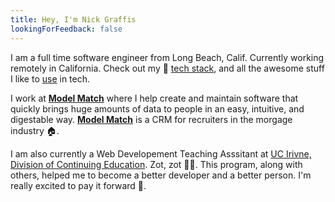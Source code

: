 ```yaml
---
title: Hey, I'm Nick Graffis
lookingForFeedback: false
---
```


I am a full time software engineer from Long Beach, Calif. Currently working remotely in California. Check out my :pancakes: [tech stack](/techstack), and all the awesome stuff I like to [use](/uses) in tech.

I work at [**Model Match**](https://modelmatch.com) where I help create and maintain software that quickly brings huge amounts of data to people in an easy, intuitive, and digestable way. [**Model Match**](https://modelmatch.com) is a CRM for recruiters in the morgage industry :house:. 

I am also currently a Web Developement Teaching Asssitant at [UC Irivne, Division of Continuing Education](https://uci.edu). Zot, zot 💙💛. This program, along with others, helped me to become a better developer and a better person. I'm really excited to pay it forward :pray:.

<ViewMore />

